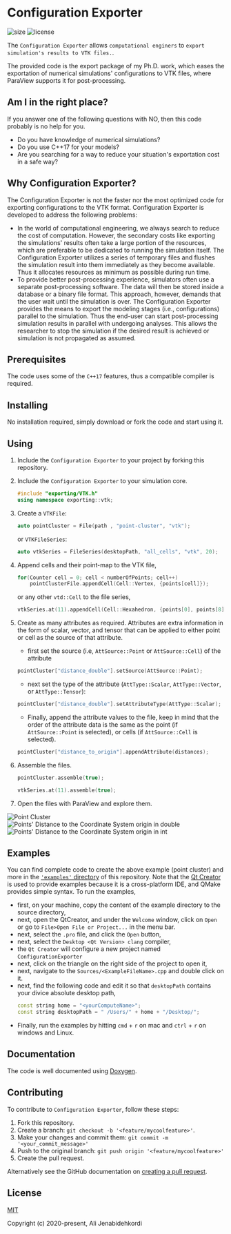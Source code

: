 # Configuration Exporter

![size](https://img.shields.io/github/repo-size/alijenabi/configuration-exporter)
![license](https://img.shields.io/badge/license-MIT-green)

The `Configuration Exporter` allows `computational enginers` to `export simulation's results to VTK files.`.

The provided code is the export package of my Ph.D. work, which eases the exportation of numerical simulations' configurations to VTK files, where ParaView supports it for post-processing.

## Am I in the right place?

If you answer one of the following questions with NO, then this code probably is no help for you.
* Do you have knowledge of numerical simulations?
* Do you use C++17 for your models?
* Are you searching for a way to reduce your situation's exportation cost in a safe way?

## Why Configuration Exporter?

The Configuration Exporter is not the faster nor the most optimized code for exporting configurations to the VTK format. Configuration Exporter is developed to address the following problems:
* In the world of computational engineering, we always search to reduce the cost of computation. However, the secondary costs like exporting the simulations' results often take a large portion of the resources, which are preferable to be dedicated to running the simulation itself. The Configuration Exporter utilizes a series of temporary files and flushes the simulation result into them immediately as they become available. Thus it allocates resources as minimum as possible during run time.
* To provide better post-processing experience, simulators often use a separate post-processing software. The data will then be stored inside a database or a binary file format. This approach, however, demands that the user wait until the simulation is over. The Configuration Exporter provides the means to export the modeling stages (i.e., configurations) parallel to the simulation. Thus the end-user can start post-processing simulation results in parallel with undergoing analyses. This allows the researcher to stop the simulation if the desired result is achieved or simulation is not propagated as assumed.

## Prerequisites
The code uses some of the `C++17` features, thus a compatible compiler is required.

## Installing
No installation required, simply download or fork the code and start using it.

## Using

1. Include the `Configuration Exporter` to your project by forking this repository.
2. Include the `Configuration Exporter` to your simulation core.
    ```C++
    #include "exporting/VTK.h"
    using namespace exporting::vtk;
    ```

3. Create a `VTKFile`:
    ```C++
    auto pointCluster = File(path , "point-cluster", "vtk");
    ```

    or `VTKFileSeries`:
    ```C++
    auto vtkSeries = FileSeries(desktopPath, "all_cells", "vtk", 20);
    ```

4. Append cells and their point-map to the VTK file,
    ```C++
    for(Counter cell = 0; cell < numberOfPoints; cell++)
        pointClusterFile.appendCell(Cell::Vertex, {points[cell]});
    ```

    or any other `vtd::Cell` to the file series,
    ```C++
    vtkSeries.at(11).appendCell(Cell::Hexahedron, {points[0], points[8], points[9], points[10], points[11], points[12], points[13], points[14]});
    ```

5. Create as many attributes as required. Attributes are extra information in the form of scalar, vector, and tensor that can be applied to either point or cell as the source of that attribute. 
    * first set the source (i.e, `AttSource::Point` or `AttSource::Cell`) of the attribute
    ```C++
    pointCluster["distance_double"].setSource(AttSource::Point);
    ```
    * next set the type of the attribute (`AttType::Scalar`, `AttType::Vector`, or `AttType::Tensor`):
    ```C++
    pointCluster["distance_double"].setAttributeType(AttType::Scalar);
    ```

    * Finally, append the attribute values to the file, keep in mind that the order of the attribute data is the same as the point (if `AttSource::Point` is selected), or cells (if `AttSource::Cell` is selected).
    ```C++
    pointCluster["distance_to_origin"].appendAttribute(distances);
    ```

6. Assemble the files.
    ```C++
    pointCluster.assemble(true);
    ```

    ```C++
    vtkSeries.at(11).assemble(true);
    ```

6. Open the files with ParaView and explore them. 

![Point Cluster](/image/point-cluster.png)
![Points' Distance to the Coordinate System origin in double](/image/distance_double.png)
![Points' Distance to the Coordinate System origin in int](/image/distance_int.png)

## Examples
You can find complete code to create the above example (point cluster) and more in the [`'examples'` directory](/examples) of this repository. 
Note that the [Qt Creator](https://www.qt.io/product/development-tools) is used to provide examples because it is a cross-platform IDE, and QMake provides simple syntax. To run the examples,
* first, on your machine, copy the content of the example directory to the source directory,
* next, open the QtCreator, and under the `Welcome` window, click on `Open` or go to `File>Open File or Project...` in the menu bar.
* next, select the `.pro` file, and click the `Open` button,
* next, select the `Desktop <Qt Version> clang` compiler,  
* the `Qt Creator` will configure a new project named `ConfigurationExporter`
* next, click on the triangle on the right side of the project to open it,
* next, navigate to the `Sources/<ExampleFileName>.cpp` and double click on it.
* next, find the following code and edit it so that `desktopPath` contains your divice absolute desktop path, 
    ```C++
    const string home = "<yourComputeName>";
    const string desktopPath = " /Users/" + home + "/Desktop/";
    ```
* Finally, run the examples by hitting `cmd` + `r` on mac and `ctrl` + `r` on windows and Linux.

## Documentation
The code is well documented using [Doxygen](https://www.doxygen.nl/manual/index.html).  

## Contributing

To contribute to `Configuration Exporter`, follow these steps:

1. Fork this repository. 
2. Create a branch: `git checkout -b '<feature/mycoolfeature>'`.
3. Make your changes and commit them: `git commit -m '<your_commit_message>'`
4. Push to the original branch: `git push origin '<feature/mycoolfeature>'`
5. Create the pull request.

Alternatively see the GitHub documentation on [creating a pull request](https://help.github.com/en/github/collaborating-with-issues-and-pull-requests/creating-a-pull-request).

## License
[MIT](http://opensource.org/licenses/MIT)

Copyright (c) 2020-present, Ali Jenabidehkordi